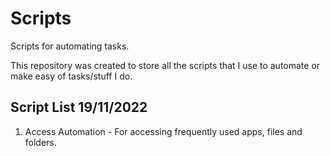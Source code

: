 # Scripts
Scripts for automating tasks.

This repository was created to store all the scripts that I use to automate or make easy of tasks/stuff I do.

## Script List 19/11/2022
1.  Access Automation - For accessing frequently used apps, files and folders.
